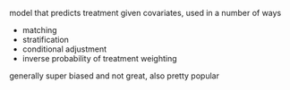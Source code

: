 model that predicts treatment given covariates, used in a number of ways
- matching
- stratification
- conditional adjustment
- inverse probability of treatment weighting

generally super biased and not great, also pretty popular